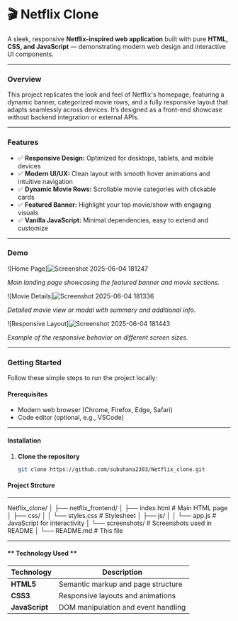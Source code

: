 # 🎬 Netflix Clone

A sleek, responsive **Netflix-inspired web application** built with pure **HTML, CSS, and JavaScript** — demonstrating modern web design and interactive UI components.

---

### **Overview**

This project replicates the look and feel of Netflix's homepage, featuring a dynamic banner, categorized movie rows, and a fully responsive layout that adapts seamlessly across devices. It’s designed as a front-end showcase without backend integration or external APIs.

---

### **Features**

- ✅ **Responsive Design:** Optimized for desktops, tablets, and mobile devices  
- ✅ **Modern UI/UX:** Clean layout with smooth hover animations and intuitive navigation  
- ✅ **Dynamic Movie Rows:** Scrollable movie categories with clickable cards  
- ✅ **Featured Banner:** Highlight your top movie/show with engaging visuals  
- ✅ **Vanilla JavaScript:** Minimal dependencies, easy to extend and customize  

---

### **Demo**

![Home Page]![Screenshot 2025-06-04 181247](https://github.com/user-attachments/assets/a82e2cf6-8c8f-45a6-9faa-b40ed21a3e79)

*Main landing page showcasing the featured banner and movie sections.*

![Movie Details]![Screenshot 2025-06-04 181336](https://github.com/user-attachments/assets/0e51a514-d828-438c-9bfc-2931f869b68b)

*Detailed movie view or modal with summary and additional info.*

![Responsive Layout]![Screenshot 2025-06-04 181443](https://github.com/user-attachments/assets/a9db7a4b-39bb-4122-bbc9-1661aac8705b)

*Example of the responsive behavior on different screen sizes.*

---

### **Getting Started**

Follow these simple steps to run the project locally:

#### **Prerequisites**

- Modern web browser (Chrome, Firefox, Edge, Safari)  
- Code editor (optional, e.g., VSCode)  
---
#### **Installation**

1. **Clone the repository**

   ```bash
   git clone https://github.com/subuhana2303/Netflix_clone.git

#### **Project Strcture**
---
Netflix_clone/
│
├── netflix_frontend/
│   ├── index.html         # Main HTML page
│   ├── css/
│   │   └── styles.css     # Stylesheet
│   ├── js/
│   │   └── app.js         # JavaScript for interactivity
│   └── screenshots/       # Screenshots used in README
│
└── README.md              # This file

---
#### ** Technology Used **
| Technology     | Description                         |
| -------------- | ----------------------------------- |
| **HTML5**      | Semantic markup and page structure  |
| **CSS3**       | Responsive layouts and animations   |
| **JavaScript** | DOM manipulation and event handling |



